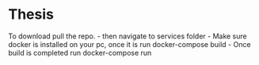 # Thesis
To download pull the repo.
    - then navigate to services folder
    - Make sure docker is installed on your pc, once it is run docker-compose build
    - Once build is completed run docker-compose run